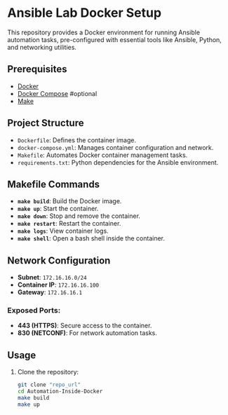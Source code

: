 # Ansible Lab Docker Setup

This repository provides a Docker environment for running Ansible automation tasks, pre-configured with essential tools like Ansible, Python, and networking utilities.

## Prerequisites

- [Docker](https://www.docker.com/get-started)
- [Docker Compose](https://docs.docker.com/compose/install/) #optional
- [Make](https://www.gnu.org/software/make/)

## Project Structure

- `Dockerfile`: Defines the container image.
- `docker-compose.yml`: Manages container configuration and network.
- `Makefile`: Automates Docker container management tasks.
- `requirements.txt`: Python dependencies for the Ansible environment.

## Makefile Commands

- **`make build`**: Build the Docker image.
- **`make up`**: Start the container.
- **`make down`**: Stop and remove the container.
- **`make restart`**: Restart the container.
- **`make logs`**: View container logs.
- **`make shell`**: Open a bash shell inside the container.

## Network Configuration

- **Subnet**: `172.16.16.0/24`
- **Container IP**: `172.16.16.100`
- **Gateway**: `172.16.16.1`

### Exposed Ports:
- **443 (HTTPS)**: Secure access to the container.
- **830 (NETCONF)**: For network automation tasks.

## Usage

1. Clone the repository:

   ```bash
   git clone "repo_url"
   cd Automation-Inside-Docker
   make build
   make up
